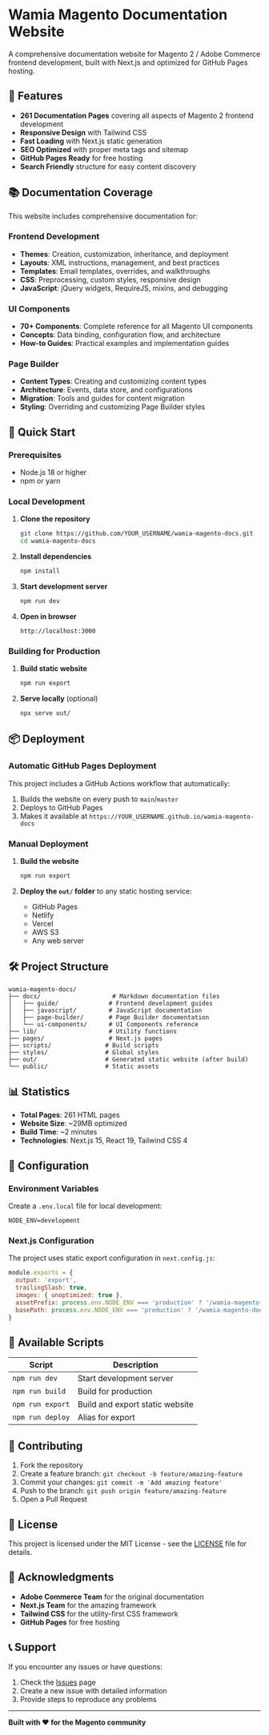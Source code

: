 # Wamia Magento Documentation Website

A comprehensive documentation website for Magento 2 / Adobe Commerce frontend development, built with Next.js and optimized for GitHub Pages hosting.

## 🌟 Features

- **261 Documentation Pages** covering all aspects of Magento 2 frontend development
- **Responsive Design** with Tailwind CSS
- **Fast Loading** with Next.js static generation
- **SEO Optimized** with proper meta tags and sitemap
- **GitHub Pages Ready** for free hosting
- **Search Friendly** structure for easy content discovery

## 📚 Documentation Coverage

This website includes comprehensive documentation for:

### Frontend Development
- **Themes**: Creation, customization, inheritance, and deployment
- **Layouts**: XML instructions, management, and best practices
- **Templates**: Email templates, overrides, and walkthroughs
- **CSS**: Preprocessing, custom styles, responsive design
- **JavaScript**: jQuery widgets, RequireJS, mixins, and debugging

### UI Components
- **70+ Components**: Complete reference for all Magento UI components
- **Concepts**: Data binding, configuration flow, and architecture
- **How-to Guides**: Practical examples and implementation guides

### Page Builder
- **Content Types**: Creating and customizing content types
- **Architecture**: Events, data store, and configurations
- **Migration**: Tools and guides for content migration
- **Styling**: Overriding and customizing Page Builder styles

## 🚀 Quick Start

### Prerequisites
- Node.js 18 or higher
- npm or yarn

### Local Development

1. **Clone the repository**
   ```bash
   git clone https://github.com/YOUR_USERNAME/wamia-magento-docs.git
   cd wamia-magento-docs
   ```

2. **Install dependencies**
   ```bash
   npm install
   ```

3. **Start development server**
   ```bash
   npm run dev
   ```

4. **Open in browser**
   ```
   http://localhost:3000
   ```

### Building for Production

1. **Build static website**
   ```bash
   npm run export
   ```

2. **Serve locally** (optional)
   ```bash
   npx serve out/
   ```

## 📦 Deployment

### Automatic GitHub Pages Deployment

This project includes a GitHub Actions workflow that automatically:
1. Builds the website on every push to `main`/`master`
2. Deploys to GitHub Pages
3. Makes it available at `https://YOUR_USERNAME.github.io/wamia-magento-docs`

### Manual Deployment

1. **Build the website**
   ```bash
   npm run export
   ```

2. **Deploy the `out/` folder** to any static hosting service:
   - GitHub Pages
   - Netlify
   - Vercel
   - AWS S3
   - Any web server

## 🛠️ Project Structure

```
wamia-magento-docs/
├── docs/                    # Markdown documentation files
│   ├── guide/              # Frontend development guides
│   ├── javascript/         # JavaScript documentation
│   ├── page-builder/       # Page Builder documentation
│   └── ui-components/      # UI Components reference
├── lib/                    # Utility functions
├── pages/                  # Next.js pages
├── scripts/               # Build scripts
├── styles/                # Global styles
├── out/                   # Generated static website (after build)
└── public/                # Static assets
```

## 📊 Statistics

- **Total Pages**: 261 HTML pages
- **Website Size**: ~29MB optimized
- **Build Time**: ~2 minutes
- **Technologies**: Next.js 15, React 19, Tailwind CSS 4

## 🔧 Configuration

### Environment Variables

Create a `.env.local` file for local development:

```env
NODE_ENV=development
```

### Next.js Configuration

The project uses static export configuration in `next.config.js`:

```javascript
module.exports = {
  output: 'export',
  trailingSlash: true,
  images: { unoptimized: true },
  assetPrefix: process.env.NODE_ENV === 'production' ? '/wamia-magento-docs' : '',
  basePath: process.env.NODE_ENV === 'production' ? '/wamia-magento-docs' : ''
}
```

## 📝 Available Scripts

| Script | Description |
|--------|-------------|
| `npm run dev` | Start development server |
| `npm run build` | Build for production |
| `npm run export` | Build and export static website |
| `npm run deploy` | Alias for export |

## 🤝 Contributing

1. Fork the repository
2. Create a feature branch: `git checkout -b feature/amazing-feature`
3. Commit your changes: `git commit -m 'Add amazing feature'`
4. Push to the branch: `git push origin feature/amazing-feature`
5. Open a Pull Request

## 📄 License

This project is licensed under the MIT License - see the [LICENSE](LICENSE) file for details.

## 🙏 Acknowledgments

- **Adobe Commerce Team** for the original documentation
- **Next.js Team** for the amazing framework
- **Tailwind CSS** for the utility-first CSS framework
- **GitHub Pages** for free hosting

## 📞 Support

If you encounter any issues or have questions:

1. Check the [Issues](https://github.com/YOUR_USERNAME/wamia-magento-docs/issues) page
2. Create a new issue with detailed information
3. Provide steps to reproduce any problems

---

**Built with ❤️ for the Magento community**
